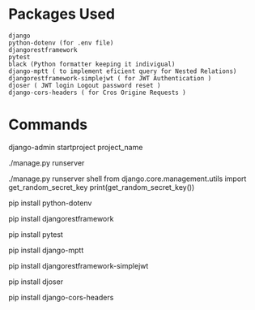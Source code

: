 # Packages Used
    django
    python-dotenv (for .env file)
    djangorestframework
    pytest
    black (Python formatter keeping it indivigual)
    django-mptt ( to implement eficient query for Nested Relations)
    djangorestframework-simplejwt ( for JWT Authentication )
    djoser ( JWT login Logout password reset )
    django-cors-headers ( for Cros Origine Requests )



# Commands
django-admin startproject project_name

./manage.py runserver

./manage.py runserver shell
from django.core.management.utils import get_random_secret_key
print(get_random_secret_key())

pip install python-dotenv

pip install djangorestframework

pip install pytest

pip install django-mptt

pip install djangorestframework-simplejwt

pip install djoser

pip install django-cors-headers
